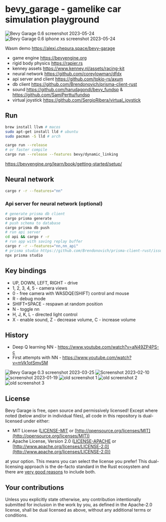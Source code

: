 # bevy_garage - gamelike car simulation playground

![Bevy Garage 0.6 screenshot 2023-05-24](https://github.com/alexichepura/bevy_garage/assets/5582266/264f622c-d98c-46c5-9eac-f195cbae2796)
![Bevy Garage 0.6 iphone xs screenshot 2023-05-24](https://github.com/alexichepura/bevy_garage/assets/5582266/3300fb5e-0618-42b6-9fa3-d4a8397067c9)

Wasm demo <https://alexi.chepura.space/bevy-garage>

- game engine <https://bevyengine.org>
- rigid body physics <https://rapier.rs>
- kenney assets <https://www.kenney.nl/assets/racing-kit>
- neural network <https://github.com/coreylowman/dfdx>
- api server and client <https://github.com/tokio-rs/axum>
- db client <https://github.com/Brendonovich/prisma-client-rust>
- sound <https://github.com/harudagondi/bevy_fundsp> & <https://github.com/SamiPerttu/fundsp>
- virtual joystick <https://github.com/SergioRibera/virtual_joystick>

## Run

```sh
brew install llvm # macos
sudo apt-get install lld # ubuntu
sudo pacman -S lld # arch
```

```sh
cargo run --release
# or faster compile
cargo run --release --features bevy/dynamic_linking
```

<https://bevyengine.org/learn/book/getting-started/setup/>

## Neural network
```sh
cargo r -r --features="nn"
```

### Api server for neural network (optional)
```sh
# generate prisma db client
cargo prisma generate
# push schema to database
cargo prisma db push
# run api server
cd api && cargo r -r
# run app with saving replay buffer
cargo r -r --features="nn,nn_api"
# prisma studio https://github.com/Brendonovich/prisma-client-rust/issues/96
npx prisma studio
```

## Key bindings

- UP, DOWN, LEFT, RIGHT - drive
- 1, 2, 3, 4, 5 - camera views
- 0 - free camera with WASDQE(SHIFT) control and mouse
- R - debug mode
- SHIFT+SPACE - respawn at random position
- N - toggle nn
- H, J, K, L - directed light control
- X - enable sound, Z - decrease volume, C - increase volume

## History

- Deep Q learning NN - <https://www.youtube.com/watch?v=aN49ZP4PS-c>
- First attempts with NN - <https://www.youtube.com/watch?v=mVk1otSmySM>

![Bevy Garage 0.3 screenshot 2023-03-25](https://user-images.githubusercontent.com/5582266/227719005-d22da207-188c-4a6e-9582-68aa8616e9ca.jpg)
![Screenshot 2023-02-10](https://user-images.githubusercontent.com/5582266/218020620-d50663a7-a38f-4431-8abf-8d794e552b6f.jpeg)
![screenshot 2023-01-19](https://user-images.githubusercontent.com/5582266/214000445-8fa5ac99-2412-416e-9905-8640c8d51502.jpg)
![old screenshot 1](https://user-images.githubusercontent.com/5582266/188065552-f1abd35e-10f9-43fa-935e-3530f3292dde.png)
![old screenshot 2](https://user-images.githubusercontent.com/5582266/180704095-2d4d6819-0b35-4653-b8e6-a3a50f793a9c.png)
![old screenshot 3](https://user-images.githubusercontent.com/5582266/177758958-3ac7a6da-b178-45bf-a9f4-edb25de3008e.jpg)

## License

Bevy Garage is free, open source and permissively licensed!
Except where noted (below and/or in individual files), all code in this repository is dual-licensed under either:

- MIT License ([LICENSE-MIT](LICENSE-MIT) or [http://opensource.org/licenses/MIT](http://opensource.org/licenses/MIT))
- Apache License, Version 2.0 ([LICENSE-APACHE](LICENSE-APACHE) or [http://www.apache.org/licenses/LICENSE-2.0](http://www.apache.org/licenses/LICENSE-2.0))

at your option.
This means you can select the license you prefer!
This dual-licensing approach is the de-facto standard in the Rust ecosystem and there are [very good reasons](https://github.com/bevyengine/bevy/issues/2373) to include both.

## Your contributions

Unless you explicitly state otherwise, any contribution intentionally submitted for inclusion in the work by you, as defined in the Apache-2.0 license, shall be dual licensed as above, without any additional terms or conditions.

